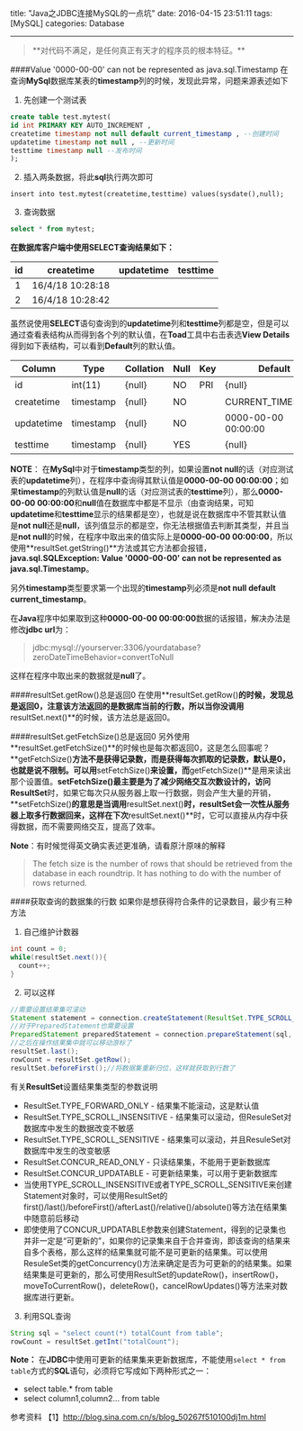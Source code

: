 title: "Java之JDBC连接MySQL的一点坑"
date: 2016-04-15 23:51:11
tags: [MySQL]
categories: Database

---
<blockquote  class="blockquote-center">
**对代码不满足，是任何真正有天才的程序员的根本特征。**
</blockquote>

####Value '0000-00-00' can not be represented as java.sql.Timestamp
在查询**MySql**数据库某表的**timestamp**列的时候，发现此异常，问题来源表述如下
1. 先创建一个测试表
```sql
create table test.mytest(
id int PRIMARY KEY AUTO_INCREMENT ,
createtime timestamp not null default current_timestamp , --创建时间
updatetime timestamp not null , --更新时间
testtime timestamp null --发布时间
);
```
2. 插入两条数据，将此**sql**执行两次即可
```mysql
insert into test.mytest(createtime,testtime) values(sysdate(),null);
```
3. 查询数据
```sql
select * from mytest;
```
**在数据库客户端中使用SELECT查询结果如下：**

|id|createtime|updatetime|testtime|
|------------|------------|------------|------------|
|1|16/4/18 10:28:18| | |
|2|16/4/18 10:28:42| | ||

虽然说使用**SELECT**语句查询到的**updatetime**列和**testtime**列都是空，但是可以通过查看表结构从而得到各个列的默认值，在**Toad**工具中右击表选**View Details**得到如下表结构，可以看到**Default**列的默认值。

|Column|Type|Collation|Null|Key|Default|Extra |Privileges|Comment|
|----|----|----|----|----|----|----|----|----|
|id|int(11)|{null}|NO|PRI|{null}|auto_increment|select,insert,update,references|ID，主键|
|createtime|timestamp|{null}|NO||CURRENT_TIMESTAMP||select,insert,update,references|创建时间|
|updatetime|timestamp|{null}|NO||0000-00-00 00:00:00||select,insert,update,references|更新时间|
|testtime|timestamp|{null}|YES||{null}||select,insert,update,references|发布时间|


**NOTE**：
在**MySql**中对于**timestamp**类型的列，如果设置**not null**的话（对应测试表的**updatetime**列），在程序中查询得其默认值是**0000-00-00 00:00:00**；如果**timestamp**的列默认值是**null**的话（对应测试表的**testtime**列），那么**0000-00-00 00:00:00**和**null**值在数据库中都是不显示（由查询结果，可知**updatetime**和**testtime**显示的结果都是空），也就是说在数据库中不管其默认值是**not null**还是**null**，该列值显示的都是空，你无法根据值去判断其类型，并且当是**not null**的时候，在程序中取出来的值实际上是**0000-00-00 00:00:00**，所以使用**resultSet.getString()**方法或其它方法都会报错，**java.sql.SQLException: Value '0000-00-00' can not be represented as java.sql.Timestamp**。

另外**timestamp**类型要求第一个出现的**timestamp**列必须是**not null default current_timestamp**。

在**Java**程序中如果取到这种**0000-00-00 00:00:00**数据的话报错，解决办法是修改**jdbc url**为：
> jdbc:mysql://yourserver:3306/yourdatabase?zeroDateTimeBehavior=convertToNull

这样在程序中取出来的数据就是**null**了。

####resultSet.getRow()总是返回0
在使用**resultSet.getRow()**的时候，发现总是返回0，注意该方法返回的是数据库当前的行数，所以当你没调用**resultSet.next()**的时候，该方法总是返回0。

####resultSet.getFetchSize()总是返回0
另外使用**resultSet.getFetchSize()**的时候也是每次都返回0，这是怎么回事呢？**getFetchSize()**方法不是获得记录数，而是获得每次抓取的记录数，默认是0，也就是说不限制。可以用**setFetchSize()**来设置，而**getFetchSize()**是用来读出那个设置值。**setFetchSize()**最主要是为了减少网络交互次数设计的，访问**ResultSet**时，如果它每次只从服务器上取一行数据，则会产生大量的开销，**setFetchSize()**的意思是当调用**resultSet.next()**时，**resultSet**会一次性从服务器上取多行数据回来，这样在下次**resultSet.next()**时，它可以直接从内存中获得数据，而不需要网络交互，提高了效率。

**Note**：有时候觉得英文确实表述更准确，请看原汁原味的解释
> The fetch size is the number of rows that should be retrieved from the database in each roundtrip. It has nothing to do with the number of rows returned.

####获取查询的数据集的行数
如果你是想获得符合条件的记录数目，最少有三种方法
1. 自己维护计数器
```java
int count = 0;
while(resultSet.next()){
  count++;
}
```
2. 可以这样
```java
//需要设置结果集可滚动
Statement statement = connection.createStatement(ResultSet.TYPE_SCROLL_SENSITIVE, ResultSet.CONCUR_UPDATABLE);
//对于PreparedStatement也需要设置
PreparedStatement preparedStatement = connection.prepareStatement(sql, ResultSet.TYPE_SCROLL_SENSITIVE, ResultSet.CONCUR_UPDATABLE);
//之后在操作结果集中就可以移动游标了
resultSet.last();
rowCount = resultSet.getRow();
resultSet.beforeFirst();//将数据集重新归位，这样就获取到行数了
```
有关**ResultSet**设置结果集类型的参数说明
 - ResultSet.TYPE_FORWARD_ONLY - 结果集不能滚动，这是默认值
 - ResultSet.TYPE_SCROLL_INSENSITIVE - 结果集可以滚动，但ResuleSet对数据库中发生的数据改变不敏感
 - ResultSet.TYPE_SCROLL_SENSITIVE -  结果集可以滚动，并且ResuleSet对数据库中发生的改变敏感
 - ResultSet.CONCUR_READ_ONLY - 只读结果集，不能用于更新数据库
 - ResultSet.CONCUR_UPDATABLE - 可更新结果集，可以用于更新数据库
 - 当使用TYPE_SCROLL_INSENSITIVE或者TYPE_SCROLL_SENSITIVE来创建Statement对象时，可以使用ResultSet的first()/last()/beforeFirst()/afterLast()/relative()/absolute()等方法在结果集中随意前后移动
 - 即使使用了CONCUR_UPDATABLE参数来创建Statement，得到的记录集也并非一定是“可更新的”，如果你的记录集来自于合并查询，即该查询的结果来自多个表格，那么这样的结果集就可能不是可更新的结果集。可以使用ResuleSet类的getConcurrency()方法来确定是否为可更新的的结果集。如果结果集是可更新的，那么可使用ResultSet的updateRow()，insertRow()，moveToCurrentRow()，deleteRow()，cancelRowUpdates()等方法来对数据库进行更新。
3. 利用SQL查询
```java
String sql = "select count(*) totalCount from table";
rowCount = resultSet.getInt("totalCount");
```

**Note：**
在**JDBC**中使用可更新的结果集来更新数据库，不能使用`select * from table`方式的**SQL**语句，必须将它写成如下两种形式之一：
- select table.\* from table
- select column1,column2... from table


参考资料
【1】http://blog.sina.com.cn/s/blog_50267f510100dj1m.html